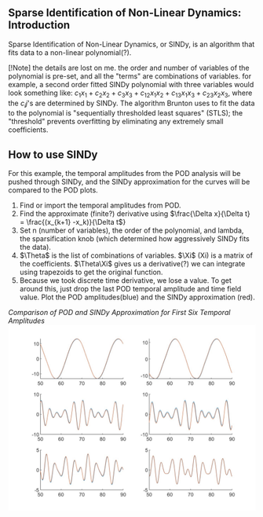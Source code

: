 <h2> Sparse Identification of Non-Linear Dynamics: Introduction </h2>
<p> Sparse Identification of Non-Linear Dynamics, or SINDy, is an algorithm that fits data to a non-linear polynomial(?).</p>

[!Note]
the details are lost on me. the order and number of variables of the polynomial is pre-set, and all the "terms" are combinations of variables. for example, a second order fitted SINDy polynomial with three variables would look something like: $c_1x_1 + c_2x_2 + c_3x_3 + c_12x_1x_2 + c_13x_1x_3 + c_23x_2x_3$, where the $c_ij$'s are determined by SINDy. The algorithm Brunton uses to fit the data to the polynomial is "sequentially thresholded least squares" (STLS); the "threshold" prevents overfitting by eliminating any extremely small coefficients.

<h2> How to use SINDy </h2>
<p> For this example, the temporal amplitudes from the POD analysis will be pushed through SINDy, and the SINDy approximation for the curves will be compared to the POD plots.
<ol>
<li> Find or import the temporal amplitudes from POD. 
<li> Find the approximate (finite?) derivative using $\frac{\Delta x}{\Delta t} = \frac{(x_{k+1} -x_k)}{\Delta t$}
<li> Set n (number of variables), the order of the polynomial, and lambda, the sparsification knob (which determined how aggressively SINDy fits the data). 
<li> $\Theta$ is the list of combinations of variables. $\Xi$ (Xi) is a matrix of the coefficients. $\Theta\Xi$ gives us a derivative(?) we can integrate using trapezoids to get the original function.
<li> Because we took discrete time derivative, we lose a value. To get around this, just drop the last POD temporal amplitude and time field value. Plot the POD amplitudes(blue) and the SINDy approximation (red).
</ol>

<em>Comparison of POD and SINDy Approximation for First Six Temporal Amplitudes</em>
<img src="images/sindy_approx.jpg">